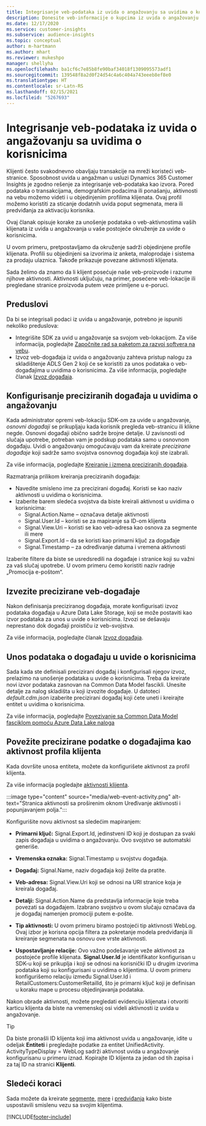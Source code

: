 ```yaml
---
title: Integrisanje veb-podataka iz uvida o angažovanju sa uvidima o korisnicima
description: Donesite veb-informacije o kupcima iz uvida o angažovanju sa uvidima o korisnicima.
ms.date: 12/17/2020
ms.service: customer-insights
ms.subservice: audience-insights
ms.topic: conceptual
author: m-hartmann
ms.author: mhart
ms.reviewer: mukeshpo
manager: shellyha
ms.openlocfilehash: ba1cf6c7e85b8fe90baf34018f1309095573adf1
ms.sourcegitcommit: 139548f8a2d0f24d54c4a6c404a743eeeb8ef8e0
ms.translationtype: HT
ms.contentlocale: sr-Latn-RS
ms.lasthandoff: 02/15/2021
ms.locfileid: "5267693"
---
```

# <a name="integrate-web-data-from-engagement-insights-with-audience-insights"></a>Integrisanje veb-podataka iz uvida o angažovanju sa uvidima o korisnicima

Klijenti često svakodnevno obavljaju transakcije na mreži koristeći veb-stranice. Sposobnost uvida u angažman u usluzi Dynamics 365 Customer Insights je zgodno rešenje za integrisanje veb-podataka kao izvora. Pored podataka o transakcijama, demografskim podacima ili ponašanju, aktivnosti na vebu možemo videti i u objedinjenim profilima klijenata. Ovaj profil možemo koristiti za sticanje dodatnih uvida poput segmenata, mera ili predviđanja za aktivaciju korisnika.

Ovaj članak opisuje korake za unošenje podataka o veb-aktivnostima vaših klijenata iz uvida u angažovanja u vaše postojeće okruženje za uvide o korisnicima.

U ovom primeru, pretpostavljamo da okruženje sadrži objedinjene profile klijenata. Profili su objedinjeni sa izvorima iz anketa, maloprodaje i sistema za prodaju ulaznica. Takođe prikazuje povezane aktivnosti klijenata. 

Sada želimo da znamo da li klijent posećuje naše veb-proizvode i razume njihove aktivnosti. Aktivnosti uključuju, na primer, posećene veb-lokacije ili pregledane stranice proizvoda putem veze primljene u e-poruci.

## <a name="prerequisites"></a>Preduslovi

Da bi se integrisali podaci iz uvida u angažovanje, potrebno je ispuniti nekoliko preduslova: 

- Integrišite SDK za uvid u angažovanje sa svojom veb-lokacijom. Za više informacija, pogledajte [Započnite rad sa paketom za razvoj softvera na vebu](../engagement-insights/instrument-website.md).
- Izvoz veb-događaja iz uvida o angažovanju zahteva pristup nalogu za skladištenje ADLS Gen 2 koji će se koristiti za unos podataka o veb-događajima u uvidima o korisnicima. Za više informacija, pogledajte članak [Izvoz događaja](../engagement-insights/export-events.md).

## <a name="configure-refined-events-in-engagement-insights"></a>Konfigurisanje preciziranih događaja u uvidima o angažovanju

Kada administrator opremi veb-lokaciju SDK-om za uvide u angažovanje, *osnovni događaji* se prikupljaju kada korisnik pregleda veb-stranicu ili klikne negde. Osnovni događaji obično sadrže brojne detalje. U zavisnosti od slučaja upotrebe, potreban vam je podskup podataka samo u osnovnom događaju. Uvidi o angažovanju omogućavaju vam da kreirate *precizirane događaje* koji sadrže samo svojstva osnovnog događaja koji ste izabrali.     

Za više informacija, pogledajte [Kreiranje i izmena preciziranih događaja](../engagement-insights/refined-events.md).

Razmatranja prilikom kreiranja preciziranih događaja: 

- Navedite smisleno ime za precizirani događaj. Koristi se kao naziv aktivnosti u uvidima o korisnicima.
- Izaberite barem sledeća svojstva da biste kreirali aktivnost u uvidima o korisnicima: 
    - Signal.Action.Name – označava detalje aktivnosti
    - Signal.User.Id – koristi se za mapiranje sa ID-om klijenta
    - Signal.View.Uri – koristi se kao veb-adresa kao osnova za segmente ili mere
    - Signal.Export.Id – da se koristi kao primarni ključ za događaje <!-- system generated, do we need to list?-->
    - Signal.Timestamp – za određivanje datuma i vremena aktivnosti

Izaberite filtere da biste se usredsredili na događaje i stranice koji su važni za vaš slučaj upotrebe. U ovom primeru ćemo koristiti naziv radnje „Promocija e-poštom“.

## <a name="export-the-refined-web-events"></a>Izvezite precizirane veb-događaje 

Nakon definisanja preciziranog događaja, morate konfigurisati izvoz podataka događaja u Azure Data Lake Storage, koji se može postaviti kao izvor podataka za unos u uvide o korisnicima. Izvozi se dešavaju neprestano dok događaji proističu iz veb-svojstva.

Za više informacija, pogledajte članak [Izvoz događaja](../engagement-insights/export-events.md).

## <a name="ingest-event-data-to-audience-insights"></a>Unos podataka o događaju u uvide o korisnicima

Sada kada ste definisali precizirani događaj i konfigurisali njegov izvoz, prelazimo na unošenje podataka u uvide o korisnicima. Treba da kreirate novi izvor podataka zasnovan na Common Data Model fascikli. Unesite detalje za nalog skladišta u koji izvozite događaje. U datoteci *default.cdm.json* izaberite precizirani događaj koji ćete uneti i kreirajte entitet u uvidima o korisnicima.

Za više informacija, pogledajte [Povezivanje sa Common Data Model fasciklom pomoću Azure Data Lake naloga](connect-common-data-model.md)


## <a name="relate-refined-event-data-as-an-activity-of-a-customer-profile"></a>Povežite precizirane podatke o događajima kao aktivnost profila klijenta

Kada dovršite unosa entiteta, možete da konfigurišete aktivnost za profil klijenta.

Za više informacija pogledajte [aktivnosti klijenta](activities.md).

:::image type="content" source="media/web-event-activity.png" alt-text="Stranica aktivnosti sa proširenim oknom Uređivanje aktivnosti i popunjavanjem polja.":::

Konfigurišite novu aktivnost sa sledećim mapiranjem: 

- **Primarni ključ:** Signal.Export.Id, jedinstveni ID koji je dostupan za svaki zapis događaja u uvidima o angažovanju. Ovo svojstvo se automatski generiše.

- **Vremenska oznaka:** Signal.Timestamp u svojstvu događaja.

- **Događaj:** Signal.Name, naziv događaja koji želite da pratite.

- **Veb-adresa:** Signal.View.Uri koji se odnosi na URI stranice koja je kreirala događaj.

- **Detalji:** Signal.Action.Name da predstavlja informacije koje treba povezati sa događajem. Izabrano svojstvo u ovom slučaju označava da je događaj namenjen promociji putem e-pošte.

- **Tip aktivnosti:** U ovom primeru biramo postojeći tip aktivnosti WebLog. Ovaj izbor je korisna opcija filtera za pokretanje modela predviđanja ili kreiranje segmenata na osnovu ove vrste aktivnosti.

- **Uspostavljanje relacije:** Ovo važno podešavanje veže aktivnost za postojeće profile klijenata. **Signal.User.Id** je identifikator konfigurisan u SDK-u koji se prikuplja i koji se odnosi na korisnički ID u drugim izvorima podataka koji su konfigurisani u uvidima o klijentima. U ovom primeru konfigurišemo relaciju između Signal.User.Id i RetailCustomers:CustomerRetailId, što je primarni ključ koji je definisan u koraku mape u procesu objedinjavanja podataka.


Nakon obrade aktivnosti, možete pregledati evidenciju klijenata i otvoriti karticu klijenta da biste na vremenskoj osi videli aktivnosti iz uvida u angažovanje. 

> [!TIP]
> Da biste pronašli ID klijenta koji ima aktivnost uvida u angažovanje, idite u odeljak **Entiteti** i pregledajte podatke za entitet UnifiedActivity. ActivityTypeDisplay = WebLog sadrži aktivnost uvida u angažovanje konfigurisanu u primeru iznad. Kopirajte ID klijenta za jedan od tih zapisa i za taj ID na stranici **Klijenti**.

## <a name="next-steps"></a>Sledeći koraci

Sada možete da kreirate [segmente](segments.md), [mere](measures.md) i [predviđanja](predictions.md) kako biste uspostavili smislenu vezu sa svojim klijentima.


[!INCLUDE[footer-include](../includes/footer-banner.md)]